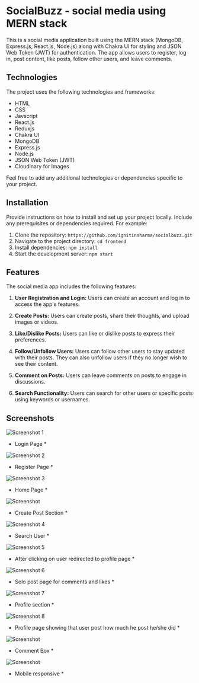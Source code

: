 # SocialBuzz - social media using MERN stack

This is a social media application built using the MERN stack (MongoDB, Express.js, React.js, Node.js) along with Chakra UI for styling and JSON Web Token (JWT) for authentication. The app allows users to register, log in, post content, like posts, follow other users, and leave comments.

## Technologies

The project uses the following technologies and frameworks:

- HTML
- CSS
- Javscript
- React.js
- Reduxjs
- Chakra UI
- MongoDB
- Express.js
- Node.js
- JSON Web Token (JWT)
- Cloudinary for Images

Feel free to add any additional technologies or dependencies specific to your project.

## Installation

Provide instructions on how to install and set up your project locally. Include any prerequisites or dependencies required. For example:

1. Clone the repository: `https://github.com/ignitinsharma/socialbuzz.git`
2. Navigate to the project directory: `cd frontend`
3. Install dependencies: `npm install`
4. Start the development server: `npm start`

## Features

The social media app includes the following features:

1. **User Registration and Login:** Users can create an account and log in to access the app's features.

2. **Create Posts:** Users can create posts, share their thoughts, and upload images or videos.

3. **Like/Dislike Posts:** Users can like or dislike posts to express their preferences.

4. **Follow/Unfollow Users:** Users can follow other users to stay updated with their posts. They can also unfollow users if they no longer wish to see their content.

5. **Comment on Posts:** Users can leave comments on posts to engage in discussions.

6. **Search Functionality:** Users can search for other users or specific posts using keywords or usernames.

## Screenshots

![Screenshot 1](<./Redme_images/Screenshot%20(645).png>)

- Login Page \*

![Screenshot 2](<./Redme_images/Screenshot%20(646).png>)

- Register Page \*

![Screenshot 3](<./Redme_images/Screenshot%20(633).png>)

- Home Page \*

![Screenshot ](<./Redme_images/Screenshot%20(642).png>)

- Create Post Section \*

![Screenshot 4](<./Redme_images/Screenshot%20(634).png>)

- Search User \*

![Screenshot 5](<./Redme_images/Screenshot%20(635).png>)

- After clicking on user redirected to profile page \*

![Screenshot 6](<./Redme_images/Screenshot%20(637).png>)

- Solo post page for comments and likes \*

![Screenshot 7](<./Redme_images/Screenshot%20(638).png>)

- Profile section \*

![Screenshot 8](<./Redme_images/Screenshot%20(639).png>)

- Profile page showing that user post how much he post he/she did \*

![Screenshot ](<./Redme_images/Screenshot%20(644).png>)

- Comment Box \*

![Screenshot ](<./Redme_images/Screenshot%20(641).png>)

- Mobile responsive \*
